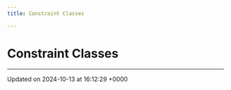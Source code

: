 ```yaml
---
title: Constraint Classes

---
```


# Constraint Classes








-------------------------------

Updated on 2024-10-13 at 16:12:29 +0000